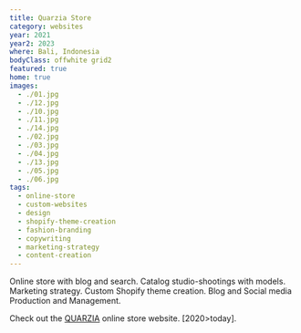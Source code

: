 ```yaml
---
title: Quarzia Store
category: websites
year: 2021
year2: 2023
where: Bali, Indonesia
bodyClass: offwhite grid2
featured: true
home: true
images:
  - ./01.jpg
  - ./12.jpg
  - ./10.jpg
  - ./11.jpg
  - ./14.jpg
  - ./02.jpg
  - ./03.jpg
  - ./04.jpg
  - ./13.jpg
  - ./05.jpg
  - ./06.jpg
tags:
  - online-store
  - custom-websites
  - design
  - shopify-theme-creation
  - fashion-branding
  - copywriting
  - marketing-strategy
  - content-creation
---
```


Online store with blog and search.
Catalog studio-shootings with models.
Marketing strategy.
Custom Shopify theme creation.
Blog and Social media Production and Management.

Check out the [QUARZIA](https://quarzia.it?source=rokma.com) online store website.
[2020>today].
